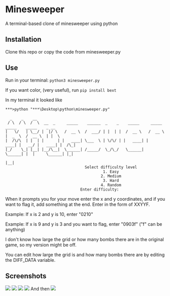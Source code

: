 # Minesweeper
A terminal-based clone of minesweeper using python
## Installation
Clone this repo or copy the code from minesweeper.py
## Use
Run in your terminal:
```python3 minesweeper.py```

If you want color, (very useful), run
```pip install bext```

In my terminal it looked like
```
***>python "***\Desktop\python\minesweeper.py"

  _    _    __
 / \  / \  /  \  __  _     _____    ______  _    _    _____     _____    _____    _____    _ __
|   \/   | \__/ |  |/ \   /  __ \  /  ___/ | |  | |  /  __ \   /  __ \  |  _  \  /  __ \  | |  \
|  /\/\  | |  | |      | |   ____| \___  \ | \/\/ | |   ____| |   ____| |   __/ |   ____| |  /\_|
|_/    \_| |__| |__/\__|  \______| /_____/  \_/\_/   \______|  \______| |  |     \______| |_|
                                                                        |__|
                                   Select difficulty level
                                           1. Easy
                                          2. Medium
                                           3. Hard
                                          4. Random
                                 Enter difficulty:
```

When it prompts you for your move enter the x and y coordinates, and if you want to flag it, add something at the end. Enter in the form of XXYYF.

Example: If x is 2 and y is 10, enter "0210"

Example: If x is 9 and y is 3 and you want to flag, enter "0903f" ("f" can be anything)

I don't know how large the grid or how many bombs there are in the original game, so my version might be off.

You can edit how large the grid is and how many bombs there are by editing the DIFF_DATA variable.

## Screenshots

<img src="screenshots/msss1.png"/>

<img src="screenshots/msss2.png"/>

<img src="screenshots/msss3.png"/>

<img src="screenshots/msss4.png"/>
And then
<img src="screenshots/msss5.png"/>
